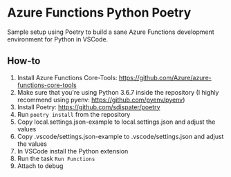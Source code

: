 # Azure Functions Python Poetry
Sample setup using Poetry to build a sane Azure Functions development environment for Python in VSCode.
## How-to
1. Install Azure Functions Core-Tools: https://github.com/Azure/azure-functions-core-tools
2. Make sure that you're using Python 3.6.7 inside the repository (I highly recommend using pyenv: https://github.com/pyenv/pyenv)
3. Install Poetry: https://github.com/sdispater/poetry
4. Run `poetry install` from the repository
5. Copy local.settings.json-example to local.settings.json and adjust the values
6. Copy .vscode/settings.json-example to .vscode/settings.json and adjust the values
7. In VSCode install the Python extension
8. Run the task `Run Functions`
9. Attach to debug
